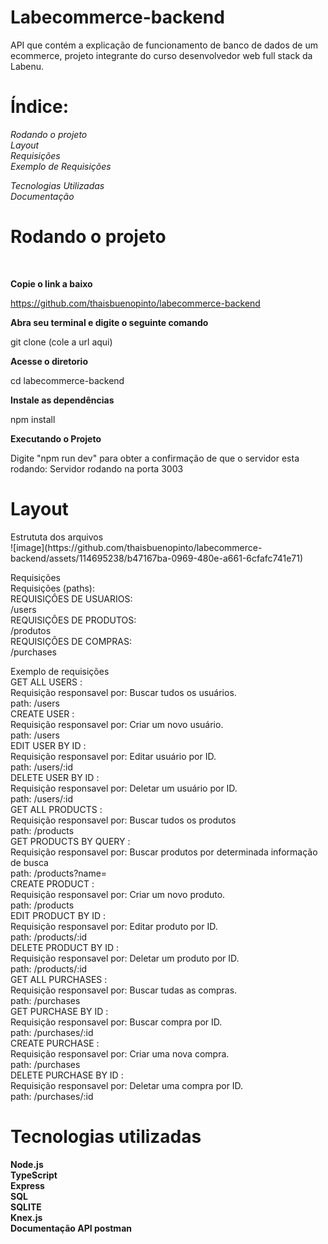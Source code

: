 <h1>Labecommerce-backend</h1>
API que contém a explicação de funcionamento de banco de dados de um ecommerce, projeto integrante do curso desenvolvedor web full stack da Labenu.

<h1>Índice:</h1>
<em>Rodando o projeto</em><br>
<em>Layout</em><br>
<em>Requisições</em><br>
<em>Exemplo de Requisições</em><br>

<em>Tecnologias Utilizadas</em><br>
<em>Documentação</em><br>

<h1>Rodando o projeto</h1><br>

<strong> Copie o link a baixo </strong><br>

https://github.com/thaisbuenopinto/labecommerce-backend<br>

<strong> Abra seu terminal e digite o seguinte comando</strong><br>

git clone (cole a url aqui)<br>

<strong> Acesse o diretorio</strong><br>

cd labecommerce-backend<br>

<strong> Instale as dependências</strong><br>

npm install<br>

<strong> Executando o Projeto</strong><br>

Digite "npm run dev" para obter a confirmação de que o servidor esta rodando: Servidor rodando na porta 3003 <br>

<h1>Layout</h1>
Estrututa dos arquivos<br>
![image](https://github.com/thaisbuenopinto/labecommerce-backend/assets/114695238/b47167ba-0969-480e-a661-6cfafc741e71)


Requisições<br>
Requisições (paths):<br>
REQUISIÇÔES DE USUARIOS:<br>
/users<br>
REQUISIÇÔES DE PRODUTOS:<br>
/produtos<br>
REQUISIÇÔES DE COMPRAS:<br>
/purchases<br>

Exemplo de requisições<br>
GET ALL USERS :<br>
Requisição responsavel por: Buscar tudos os usuários.<br>
path: /users<br>
CREATE USER :<br>
Requisição responsavel por: Criar um novo usuário.<br>
path: /users<br>
EDIT USER BY ID :<br>
Requisição responsavel por: Editar usuário por ID.<br>
path: /users/:id<br>
DELETE USER BY ID :<br>
Requisição responsavel por: Deletar um usuário por ID.<br>
path: /users/:id<br>
GET ALL PRODUCTS :<br>
Requisição responsavel por: Buscar tudos os produtos<br>
path: /products<br>
GET PRODUCTS BY QUERY :<br>
Requisição responsavel por: Buscar produtos por determinada informação de busca<br>
path: /products?name=<br>
CREATE PRODUCT :<br>
Requisição responsavel por: Criar um novo produto.<br>
path: /products<br>
EDIT PRODUCT BY ID :<br>
Requisição responsavel por: Editar produto por ID.<br>
path: /products/:id<br>
DELETE PRODUCT BY ID :<br>
Requisição responsavel por: Deletar um produto por ID.<br>
path: /products/:id<br>
GET ALL PURCHASES :<br>
Requisição responsavel por: Buscar tudas as compras.<br>
path: /purchases<br>
GET PURCHASE BY ID :<br>
Requisição responsavel por: Buscar compra por ID.<br>
path: /purchases/:id<br>
CREATE PURCHASE :<br>
Requisição responsavel por: Criar uma nova compra.<br>
path: /purchases<br>
DELETE PURCHASE BY ID :<br>
Requisição responsavel por: Deletar uma compra por ID.<br>
path: /purchases/:id<br>





# Tecnologias utilizadas

<strong>Node.js</strong><br>
<strong>TypeScript</strong><br>
<strong>Express</strong><br>
<strong>SQL</strong><br>
<strong>SQLITE</strong><br>
<strong>Knex.js</strong><br>
<strong>Documentação API postman</strong><br>
